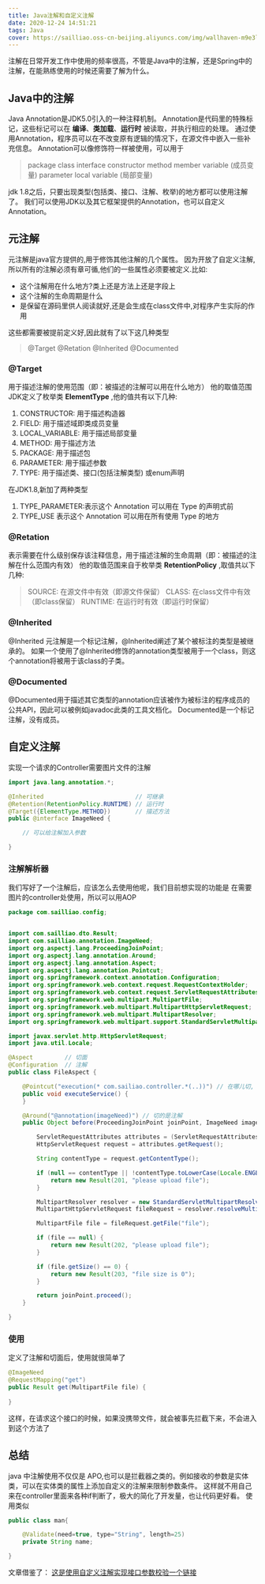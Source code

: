 ```yaml
---
title: Java注解和自定义注解
date: 2020-12-24 14:51:21
tags: Java
cover: https://sailliao.oss-cn-beijing.aliyuncs.com/img/wallhaven-m9e3lk.png
---
```


注解在日常开发工作中使用的频率很高，不管是Java中的注解，还是Spring中的注解，在能熟练使用的时候还需要了解为什么。

## Java中的注解
Java Annotation是JDK5.0引入的一种注释机制。
Annotation是代码里的特殊标记，这些标记可以在 **编译**、**类加载**、**运行时** 被读取，并执行相应的处理。
通过使用Annotation，程序员可以在不改变原有逻辑的情况下，在源文件中嵌入一些补充信息。
Annotation可以像修饰符一样被使用，可以用于
> package
> class
> interface
> constructor
> method
> member variable (成员变量)
> parameter
> local variable (局部变量)

jdk 1.8之后，只要出现类型(包括类、接口、注解、枚举)的地方都可以使用注解了。
我们可以使用JDK以及其它框架提供的Annotation，也可以自定义Annotation。

## 元注解
元注解是java官方提供的,用于修饰其他注解的几个属性。
因为开放了自定义注解,所以所有的注解必须有章可循,他们的一些属性必须要被定义.比如:
* 这个注解用在什么地方?类上还是方法上还是字段上
* 这个注解的生命周期是什么
* 是保留在源码里供人阅读就好,还是会生成在class文件中,对程序产生实际的作用

这些都需要被提前定义好,因此就有了以下这几种类型
> @Target
> @Retation
> @Inherited
> @Documented

### @Target
用于描述注解的使用范围（即：被描述的注解可以用在什么地方）
他的取值范围JDK定义了枚举类 **ElementType** ,他的值共有以下几种:

1. CONSTRUCTOR:      用于描述构造器
2. FIELD:            用于描述域即类成员变量
3. LOCAL_VARIABLE:   用于描述局部变量
4. METHOD:           用于描述方法
5. PACKAGE:          用于描述包
6. PARAMETER:        用于描述参数
7. TYPE:             用于描述类、接口(包括注解类型) 或enum声明

在JDK1.8,新加了两种类型

1. TYPE_PARAMETER:表示这个 Annotation 可以用在 Type 的声明式前
2. TYPE_USE 表示这个 Annotation 可以用在所有使用 Type 的地方

### @Retation
表示需要在什么级别保存该注释信息，用于描述注解的生命周期（即：被描述的注解在什么范围内有效）
他的取值范围来自于枚举类 **RetentionPolicy** ,取值共以下几种:

> SOURCE:   在源文件中有效（即源文件保留）
> CLASS:    在class文件中有效（即class保留）
> RUNTIME:  在运行时有效（即运行时保留）

### @Inherited
@Inherited 元注解是一个标记注解，@Inherited阐述了某个被标注的类型是被继承的。
如果一个使用了@Inherited修饰的annotation类型被用于一个class，则这个annotation将被用于该class的子类。

### @Documented
@Documented用于描述其它类型的annotation应该被作为被标注的程序成员的公共API，因此可以被例如javadoc此类的工具文档化。
Documented是一个标记注解，没有成员。

## 自定义注解

实现一个请求的Controller需要图片文件的注解
```java
import java.lang.annotation.*;

@Inherited                          // 可继承
@Retention(RetentionPolicy.RUNTIME) // 运行时
@Target({ElementType.METHOD})       // 描述方法
public @interface ImageNeed {

    // 可以给注解加入参数

}
```

### 注解解析器
我们写好了一个注解后，应该怎么去使用他呢，我们目前想实现的功能是 在需要图片的controller处使用，所以可以用AOP

```java
package com.sailliao.config;


import com.sailliao.dto.Result;
import com.sailliao.annotation.ImageNeed;
import org.aspectj.lang.ProceedingJoinPoint;
import org.aspectj.lang.annotation.Around;
import org.aspectj.lang.annotation.Aspect;
import org.aspectj.lang.annotation.Pointcut;
import org.springframework.context.annotation.Configuration;
import org.springframework.web.context.request.RequestContextHolder;
import org.springframework.web.context.request.ServletRequestAttributes;
import org.springframework.web.multipart.MultipartFile;
import org.springframework.web.multipart.MultipartHttpServletRequest;
import org.springframework.web.multipart.MultipartResolver;
import org.springframework.web.multipart.support.StandardServletMultipartResolver;

import javax.servlet.http.HttpServletRequest;
import java.util.Locale;

@Aspect         // 切面
@Configuration  // 注解
public class FileAspect {

    @Pointcut("execution(* com.sailiao.controller.*(..))") // 在哪儿切, 我们在controller切
    public void executeService() {
    }

    @Around("@annotation(imageNeed)") // 切的是注解
    public Object before(ProceedingJoinPoint joinPoint, ImageNeed imageNeed) throws Throwable {

        ServletRequestAttributes attributes = (ServletRequestAttributes) RequestContextHolder.getRequestAttributes();
        HttpServletRequest request = attributes.getRequest();

        String contentType = request.getContentType();

        if (null == contentType || !contentType.toLowerCase(Locale.ENGLISH).startsWith("multipart/")) {
            return new Result(201, "please upload file");
        }

        MultipartResolver resolver = new StandardServletMultipartResolver();
        MultipartHttpServletRequest fileRequest = resolver.resolveMultipart(request);

        MultipartFile file = fileRequest.getFile("file");

        if (file == null) {
            return new Result(202, "please upload file");
        }

        if (file.getSize() == 0) {
            return new Result(203, "file size is 0");
        }

        return joinPoint.proceed();
    }

}
```

### 使用
定义了注解和切面后，使用就很简单了
```java
@ImageNeed
@RequestMapping("get")
public Result get(MultipartFile file) {
    
}
```
这样，在请求这个接口的时候，如果没携带文件，就会被事先拦截下来，不会进入到这个方法了

## 总结
java 中注解使用不仅仅是 APO,也可以是拦截器之类的。例如接收的参数是实体类，可以在实体类的属性上添加自定义的注解来限制参数条件。
这样就不用自己来在controller里面来各种if判断了，极大的简化了开发量，也让代码更好看。
使用类似
```java
public class man{

    @Validate(need=true, type="String", length=25)
    private String name;

}
```

文章借鉴了：
[这是使用自定义注解实现接口参数校验一个链接](https://juejin.cn/post/6844903889821499400)